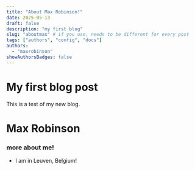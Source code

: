 ```yaml
---
title: "About Max Robinson!"
date: 2025-05-13
draft: false
description: "my first blog"
slug: "aboutmax" # if you use, needs to be different for every post
tags: ["authors", "config", "docs"]
authors:
  - "maxrobinson"
showAuthorsBadges: false
---
```


# My first blog post

This is a test of my new blog.

# Max Robinson

### more about me!

- I am in Leuven, Belgium!

